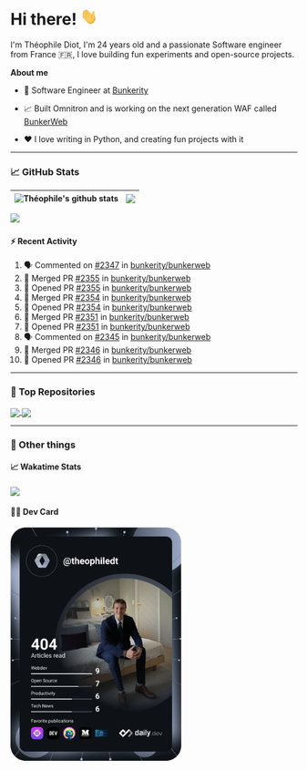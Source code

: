 # Hi there! <img src="./wave.gif" width="30px" height="30px" />

I'm Théophile Diot, I'm 24 years old and a passionate Software engineer from France 🇫🇷, I love building fun experiments and open-source projects.

**About me**

- 💼 Software Engineer at [Bunkerity](https://www.bunkerity.com/)

- 📈 Built Omnitron and is working on the next generation WAF called [BunkerWeb](https://www.bunkerweb.io)

- ❤️ I love writing in Python, and creating fun projects with it

---

### 📈 GitHub Stats

| <img align="center" src="https://github-readme-stats.vercel.app/api?username=TheophileDiot&show_icons=true&include_all_commits=true&theme=algolia&hide_border=true&rank_icon=github" alt="Théophile's github stats" /> | <img align="center" src="https://github-readme-stats.vercel.app/api/top-langs/?username=TheophileDiot&layout=compact&theme=algolia&hide_border=true" /> |
| ---------------------------------------------------------------------------------------------------------------------------------------------------------------------------------------------------------------------- | ------------------------------------------------------------------------------------------------------------------------------------------------------- |

![](https://github-readme-activity-graph.vercel.app/graph?username=TheophileDiot&theme=tokyo-night)

#### :zap: Recent Activity

<!--START_SECTION:activity-->
1. 🗣 Commented on [#2347](https://github.com/bunkerity/bunkerweb/issues/2347#issuecomment-2948407735) in [bunkerity/bunkerweb](https://github.com/bunkerity/bunkerweb)
2. 🎉 Merged PR [#2355](https://github.com/bunkerity/bunkerweb/pull/2355) in [bunkerity/bunkerweb](https://github.com/bunkerity/bunkerweb)
3. 💪 Opened PR [#2355](https://github.com/bunkerity/bunkerweb/pull/2355) in [bunkerity/bunkerweb](https://github.com/bunkerity/bunkerweb)
4. 🎉 Merged PR [#2354](https://github.com/bunkerity/bunkerweb/pull/2354) in [bunkerity/bunkerweb](https://github.com/bunkerity/bunkerweb)
5. 💪 Opened PR [#2354](https://github.com/bunkerity/bunkerweb/pull/2354) in [bunkerity/bunkerweb](https://github.com/bunkerity/bunkerweb)
6. 🎉 Merged PR [#2351](https://github.com/bunkerity/bunkerweb/pull/2351) in [bunkerity/bunkerweb](https://github.com/bunkerity/bunkerweb)
7. 💪 Opened PR [#2351](https://github.com/bunkerity/bunkerweb/pull/2351) in [bunkerity/bunkerweb](https://github.com/bunkerity/bunkerweb)
8. 🗣 Commented on [#2345](https://github.com/bunkerity/bunkerweb/issues/2345#issuecomment-2939478202) in [bunkerity/bunkerweb](https://github.com/bunkerity/bunkerweb)
9. 🎉 Merged PR [#2346](https://github.com/bunkerity/bunkerweb/pull/2346) in [bunkerity/bunkerweb](https://github.com/bunkerity/bunkerweb)
10. 💪 Opened PR [#2346](https://github.com/bunkerity/bunkerweb/pull/2346) in [bunkerity/bunkerweb](https://github.com/bunkerity/bunkerweb)
<!--END_SECTION:activity-->

---

### 🔧 Top Repositories

<a href="https://github.com/bunkerity/bunkerweb">
  <img align="center" src="https://github-readme-stats.vercel.app/api/pin/?username=Bunkerity&repo=bunkerweb&theme=algolia" />
</a>
<a href="https://github.com/TheophileDiot/Omnitron">
  <img align="center" src="https://github-readme-stats.vercel.app/api/pin/?username=TheophileDiot&repo=Omnitron&theme=algolia" />
</a>

---

### 🎉 Other things

#### 📈 Wakatime Stats

<a href="https://wakatime.com/@theophile_bunkerity">
  <img align="center" src="https://github-readme-stats.vercel.app/api/wakatime?username=3aa5ce41-c253-43d9-8441-a721e446a45f&layout=compact&theme=algolia" />
</a>

#### 👨‍💻 Dev Card

<a href="https://app.daily.dev/TheophileDt">
  <img src="./devcard.svg" width="300" alt="Théophile Diot's Dev Card"/>
</a>
